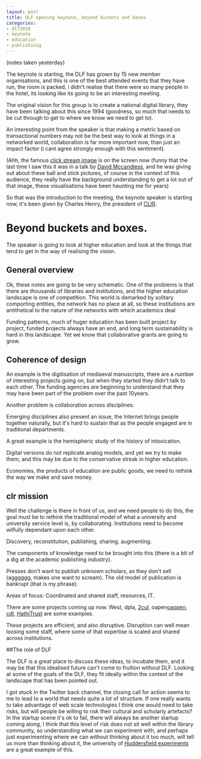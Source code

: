 ```yaml
---
layout: post
title: DLF opening keynote, beyond buckets and boxes
categories:
- dlf2010
- keynote
- education
- publishinig
---
```


(notes taken yesterday)

The keynote is starting, the DLF has grown by 15 new member organisations, and this is one of the best attended events that they have run, the room is packed, i didn't realise that there were so many people in the hotel, its looking like its going to be an interesting meeting.

The original vision for this group is to create a national digital library, they have been talking about this since 1994 (goodness, so much that needs to be cut through to get to where we know we need to get to). 

An interesting point from the speaker is that making a metric based on transactional numbers may not be the best way to look at things in a networked world, collaboration is far more important now, than just an impact factor (i cant agree strongly enough with this sentiment). 

(Ahh, the famous [click stream image][csd] is on the screen now (funny that the last time I saw this it was in a talk by [David Mccandless][info], and he was giving out about these ball and stick pictures, of course in the context of this audience, they really have the background understanding to get a lot out of that image, these visualisations have been haunting me for years)

[info]: http://www.davidmccandless.com/	
[csd]: http://www.plosone.org/article/slideshow.action?uri=info:doi/10.1371/journal.pone.0004803&imageURI=info:doi/10.1371/journal.pone.0004803.g005

So that was the introduction to the meeting, the keynote speaker is starting now, it's been given by Charles Henry, the president of [CLIR][clir].

[clir]: http://www.clir.org

# Beyond buckets and boxes.

The speaker is going to look at higher education and look at the things that tend to get in the way of realising the vision.

## General overview

Ok, these notes are going to be very schematic. One of the problems is that there are thousands of libraries and institutions, and the higher education landscape is one of competition. This world is demarked by solitary comporting entities, the network has no place at all, so these institutions are antithetical to the nature of the networks with which academics deal

Funding patterns, much of huger education has been built project by project, funded projects always have an end, and long term sustainability is hard in this landscape. Yet we know that collaborative grants are going to grow. 

## Coherence of design
An example is the digitisation of mediaeval manuscripts, there are a number of interesting projects going on, but when they started they didn't talk to each other. The funding agencies are beginning to understand that they may have been part of the problem over the past 10years.

Another problem is collaboration across disciplines. 

Emerging disciplines also present an issue, the Internet brings people together naturally, but it's hard to sustain that as the people engaged are in traditional departments.

A great example is the hemispheric study of the history of intoxication.

Digital versions do not replicate analog models, and yet we try to make them, and this may be due to the conservative streak in higher education.

Economies, the products of education are public goods, we need to rethink the way we make and save money.

 
## clr mission
Well the challenge is there in front of us, and we need people to do this, the goal must be to rethink the traditional model of what a university and university service level is, by collaborating.  Institutions need to become wilfully dependant upon each other.

Discovery, reconstitution, publishing, sharing, augmenting.

The components of knowledge need to be brought into this (there is a bit of a dig at the academic publishing industry).

Presses don't want to publish unknown scholars, as they don't sell (agggggg, makes one want to scream). The old model of publication is bankrupt (that is my phrase). 

Areas of focus: Coordinated and shared staff, resources, IT.

There are some projects coming up now. 
West, dpla, [2cul][2cul], oapen[oaopen], [cdl][cdl], [HathiTrust][ht] are some examples.

[2cul]: http://2cul.org/
[oaopen]: http://www.oapen.org/xtf/home?brand=oapen
[cdl]: http://www.cdl.edu/cdl_home
[ht]: http://www.hathitrust.org/

These projects are efficient, and also disruptive. Disruption can well mean loosing some staff, where some of that expertise is scaled and shared across institutions. 

##The role of DLF

The DLF is a great place to discuss these ideas, to incubate them, and it may be that this idealised future can't come to fruition without DLF. Looking at some of the goals of the DLF, they fit ideally within the context of the landscape that has been pointed out.

I got stuck in the Twitter back channel, the closing call for action seems to me to lead to a world that needs quite a lot of structure. If one really wants to take advantage of web scale technologies I think one would need to take risks, but will people be willing to risk their cultural and scholarly artefacts? In the startup scene it's ok to fail, there will always be another startup coming along, I think that this level of risk does not sit well within the library community, so understanding what we can experiment with, and perhaps just experimenting where we can without thinking about it too much, will tell us more than thinking about it, the university of [Huddersfield experiments][hex] are a great example of this.

[hex]: http://www.ckan.net/package/hud-library-usagedata

   


